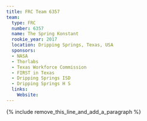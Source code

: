```yaml
---
title: FRC Team 6357
team:
  type: FRC
  number: 6357
  name: The Spring Konstant
  rookie_year: 2017
  location: Dripping Springs, Texas, USA
  sponsors:
  - NASA
  - Thorlabs
  - Texas Workforce Commission
  - FIRST in Texas
  - Dripping Springs ISD
  - Dripping Springs H S
  links:
    Website:
---
```


{% include remove_this_line_and_add_a_paragraph %}
